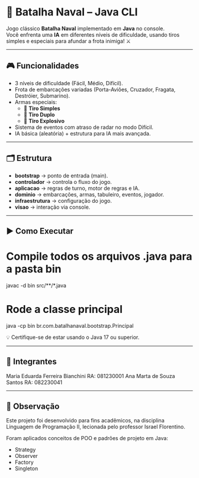 # 🚢 Batalha Naval – Java CLI

Jogo clássico **Batalha Naval** implementado em **Java** no console.  
Você enfrenta uma **IA** em diferentes níveis de dificuldade, usando tiros simples e especiais para afundar a frota inimiga! ⚔️

---

## 🎮 Funcionalidades
- 3 níveis de dificuldade (Fácil, Médio, Difícil).
- Frota de embarcações variadas (Porta-Aviões, Cruzador, Fragata, Destróier, Submarino).
- Armas especiais:
  - 🔹 **Tiro Simples**
  - 🔹 **Tiro Duplo**
  - 🔹 **Tiro Explosivo**
- Sistema de eventos com atraso de radar no modo Difícil.
- IA básica (aleatória) + estrutura para IA mais avançada.

---

## 🗂️ Estrutura
- **bootstrap** → ponto de entrada (main).  
- **controlador** → controla o fluxo do jogo.  
- **aplicacao** → regras de turno, motor de regras e IA.  
- **dominio** → embarcações, armas, tabuleiro, eventos, jogador.  
- **infraestrutura** → configuração do jogo.  
- **visao** → interação via console.

---


## ▶️ Como Executar

# Compile todos os arquivos .java para a pasta bin
javac -d bin src/**/*.java

# Rode a classe principal
java -cp bin br.com.batalhanaval.bootstrap.Principal

💡 Certifique-se de estar usando o Java 17 ou superior.

---

## 👥 Integrantes

Maria Eduarda Ferreira Bianchini RA: 081230001
Ana Marta de Souza Santos RA: 082230041

---

## 📌 Observação

Este projeto foi desenvolvido para fins acadêmicos, na disciplina Linguagem de Programação II,
lecionada pelo professor Israel Florentino.

Foram aplicados conceitos de POO e padrões de projeto em Java:

- Strategy
- Observer
- Factory
- Singleton

